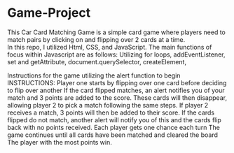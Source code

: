 # Game-Project
This Car Card Matching Game is a simple card game where players need to match pairs by clicking on and flipping over 2 cards at a time.  
In this repo, I utilized Html, CSS, and JavaScript.
The main functions of focus within Javascript are as follows:
Utilizing for loops,
addEventListener,
set and getAttribute,
document.querySelector,
createElement,


Instructions for the game utilizing the alert function to begin
INSTRUCTIONS:
Player one starts by flipping over one card before deciding to flip over another
If the card flipped matches, an alert notifies you of your match and 3 points are added to the score.
These cards will then disappear, allowing player 2 to pick a match following the same steps. If player 2 receives a match, 3 points will then be added to their score. 
If the cards flipped do not match, another alert will notify you of this and the cards flip back with no points received. 
Each player gets one chance each turn
The game continues until all cards have been matched and cleared the board
The player with the most points win.
